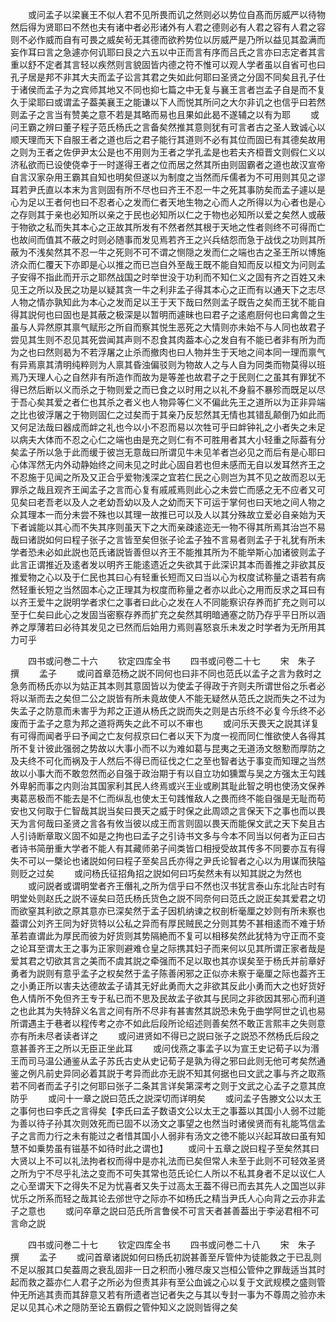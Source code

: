 <!-- { "loadSidebar": true } -->
　　或问孟子以梁襄王不似人君不见所畏而讥之然则必以势位自髙而厉威严以待物然后得为贤耶曰不然也夫有诸中者必形诸外有人君之德则必有人君之容有人君之容则不必作威而自有可畏之威矣茍无其德而欲矜势位以厉威严是乃所以益见其盈满而妄作耳曰言之急遽亦何讥耶曰艮之六五以中正而言有序而吕氏之言亦曰志定者其言重以舒不定者其言轻以疾然则言貌固皆内德之符不惟可以观人学者虽以自省可也曰孔子居是邦不非其大夫而孟子讼言其君之失如此何耶曰圣贤之分固不同矣且孔子仕于诸侯而孟子为之宾师其地又不同也抑七篇之中无复与襄王言者岂孟子自是而不复久于梁耶曰或谓孟子葢美襄王之能谦以下人而悦其所问之大尔非讥之也信乎曰若然则孟子之言当有赞美之意不若是其略而易也且果如此曷不遂辅之以有为耶
　　或问王霸之辨曰董子程子范氏杨氏之言备矣然推其意则犹有可言者古之圣人致诚心以顺天理而天下自服王者之道也后之君子能行其道则不必有其位而固已有其德矣故用之则为王者之佐伊尹太公是也不用则为王者之学孔孟是也若夫齐桓晋文则假仁义以济私欲而已设使侥幸于一时遂得王者之位而居之然其所由则固霸者之道也故汉宣帝自言汉家杂用王霸其自知也明矣但遂以为制度之当然而斥儒者为不可用则其见之谬耳若尹氏直以本末为言则固有所不尽也曰齐王不忍一牛之死其事防矣而孟子遽以是心为足以王者何也曰不忍者心之发而仁者天地生物之心而人之所得以为心者也是心之存则其于亲也必知所以亲之于民也必知所以仁之于物也必知所以爱之矣然人或蔽于物欲之私而失其本心之正故其所发有不然者然其根于天地之性者则终不可得而亡也故间而值其不蔽之时则必随事而发见焉若齐王之兴兵结怨而急于战伐之功则其所蔽为不浅矣然其不忍一牛之死则不可不谓之恻隠之发而仁之端也古之圣王所以博施济众而仁覆天下亦即是心以推之而已岂自外至哉王既不能自知而反以桓文为问则孟子安得不指此而开示之耶然战国之时举世没于功利而不知仁义之固有齐之百姓又未见王之所以及民之功是以疑其贪一牛之利非孟子得其本心之正而有以通天下之志尽人物之情亦孰知此为本心之发而足以王于天下哉曰然则孟子既告之矣而王犹不能自得其説何也曰固也是其蔽之极深是以暂明而遽昧也曰君子之逺庖厨何也曰禽兽之生虽与人异然原其禀气赋形之所自而察其悦生恶死之大情则亦未始不与人同也故君子尝见其生则不忍见其死尝闻其声则不忍食其肉葢本心之发自有不能已者非有所为而为之也曰然则曷为不若浮屠之止杀而撤肉也曰人物并生于天地之间本同一理而禀气有异焉禀其清明纯粹则为人禀其昏浊偏驳则为物故人之与人自为同类而物莫得以班焉乃天理人心之自然非有所造作而故为是等差也故君子之于民则仁之虽其有罪犹不得已然后断以义而杀之于物则爱之而已食之以时用之以礼不身翦不暴殄而既足以尽于吾心矣其爱之者仁也其杀之者义也人物异等仁义不偏此先王之道所以为正非异端之比也彼浮屠之于物则固仁之过矣而于其亲乃反恝然其无情也其错乱颠倒乃如此而又何足法哉曰器成而衅之礼也今以小不忍而易以次牲可乎曰衅钟礼之小者失之未足以病夫大体而不忍之心仁之端也由是充之则仁有不可胜用者其大小轻重之际葢有分矣孟子所以急于此而缓于彼岂无意哉曰所谓见牛未见羊者岂必见之而后有是心耶曰心体浑然无内外动静始终之间未见之时此心固自若也但未感而无自以发耳然齐王之不忍施于见闻之所及又正合乎爱物浅深之宜若仁民之心则岂为其不见之故而忍以无罪杀之哉且观齐王闻孟子之言而心复有戚戚焉则此心之未尝亡而感之无不应者又可见矣曰老吾老以及人之老幼吾幼以及人之幼而天下可运于掌何也曰天地之间人物之众其理本一而分未尝不殊也以其理一故推已可以及人以其分殊故立爱必自亲始为天下者诚能以其心而不失其序则虽天下之大而亲疎逺迩无一物不得其所焉其治岂不易哉曰诸説如何曰程子张子之言皆至矣但张子论孟子独不言易者则孟子于礼犹有所未学者恐未必如此説也范氏诸説皆善但以齐王不能推其所为不能举斯心加诸彼则孟子此言正谓推近及逺者发以明齐王能逺遗近之失欲其于此深识其本而善推之非欲其反推爱物之心以及于仁民也其曰心有轻重长短而又曰当以心为权度试称量之语若有病然轻重长短之当然固本心之正理其为权度而称量之者亦以此心之用而反求之耳曰有以齐王爱牛之説明学者求仁之事者曰此心之发在人不同能察识存养而扩充之则可以至于仁矣曰此心之发固当密察存养而扩充之矣然其明暗通塞之防乃存乎平日所以涵养之厚薄若曰必待其发见之已然而后始用力焉则喜怒哀乐未发之时学者为无所用其力可乎

　　四书或问巻二十六
　　钦定四库全书
　　四书或问卷二十七
　　宋　朱子　撰
　　孟子
　　或问首章范杨之説不同何也曰非不同也范氏以孟子之言为救时之急务而杨氏亦以为姑正其本则其意固皆以为使孟子得政于齐则夫所谓世俗之乐者必将以渐而去之矣但二公之説皆有所未竟故使人不能无疑然从范氏之説而失之不过为失孟子之防意而未害乎为邦之正道从杨氏之説而失之则是古乐终不必复今乐终不必废而于孟子之意为邦之道将两失之此不可以不审也
　　或问乐天畏天之説其详复有可得而闻者乎曰予闻之亡友何叔京曰仁者以天下为度一视而同仁惟欲使人各得其所不复计彼此强弱之势故以大事小而不以为难如葛与昆夷之无道汤文慇懃而厚防之及夫终不可化而祸及于人然后不得已而征伐之仁之至也智者达于事变而知理之当然故以小事大而不敢忽然而必自强于政治期于有以自立功如獯鬻与吴之方强太王勾践外卑躬而事之内则治其国家利其民人终焉或兴王业或刷其耻此智之明也使汤文保养夷葛恶极而不能去是不仁而纵乱也使太王句践惟敌人之畏而终不能自强是无耻而苟安也又何取于仁智哉其説当矣曰畏天之威于时保之此周颂之言保天下之事也而以畏天为言何哉曰圣贤之言各有攸当彼以成王而言则固以畏天而能保文武之天下矣且古人引诗断章取义固不如是之拘也曰孟子之引诗书文多与今本不同当以何者为正曰古者诗书简册重大学者不能人有其藏师弟子间类皆口相授受故其传多不同要亦互有得失不可以一槩论也诸説如何曰程子至矣吕氏亦得之尹氏论智者之心以为用谋而狭隘则贬之过矣
　　或问杨氏征招角招之説如何曰巧矣然未有以知其説之为然也
　　或问説者或谓明堂者齐王僭礼之所为信乎曰不然也汉书犹言泰山东北阯古时有明堂处则赵氏之説不诬矣曰范氏杨氏货色之説不同奈何曰范氏之説正矣其爱君之切而欲窒其利欲之原其意亦已深矣然于孟子因机纳谏之权剖析毫厘之妙则有所未察也葢谓公刘齐王同为好货特以公私之异而有厚民贼民之分则其势不甚相逺而不难于矫革若直谓此为厚民而彼为好货则其势隔絶而不复可以相移矣然此犹特为守正而不变之论耳至谓太王之事为正家则避难仓皇之际携其妇子而来何以见其所谓正家者哉是爱其君之切欲其言之美而不虞其説之牵强而不足以取也其亦误矣至于杨氏并前章好勇者为説则有意乎孟子之权矣然于孟子陈善闲邪之正似亦未察于毫厘之际也葢齐王之小勇正所以害夫达德故孟子请其无好此勇而大之非欲其反此小勇而大之也好货好色人情所不免但齐王专于私已而不思及民故孟子欲其与民同之非欲因其邪心而利道之也此其为失特辞义名言之间有所不尽非有甚害然其説恐未免于曲学阿世之讥也易所谓遇主于巷者以程传考之亦不如此后段所论绍述则善矣然不敢正言熙丰之失则意亦有所未尽者读者详之
　　或问进贤如不得已之説曰张子之説恐不然杨氏后段之意甚善齐王之所以无臣正坐此耳
　　或问伐燕之事孟子以为宣王史记荀子以为湣王而司马温公通鉴从孟子苏氏古史从史记荀子是孰为得之邪曰此则无他可考矣然通鉴之例凡前史异同必着其説于考异而此亦无説不知其何据也曰文武之事与齐之取燕若不同者而孟子引之何耶曰张子二条其言详矣第深考之则于文武之心孟子之意其庶防乎
　　或问十一章之説曰范氏之説深切而详明矣
　　或问孟子告滕文公以太王之事何也曰李氏之言得矣【李氏曰孟子数语文公以太王之事葢以其国小人弱不过能为善以待子孙其次则效死而已固不以汤文之事望之也然当时诸侯贤而有礼能笃信孟子之言而力行之未有能过之者惜其国小人弱非有汤文之徳不能以兴起耳故曰虽有知慧不如乗势虽有镃基不如待时此之谓也】
　　或问十五章之説曰程子至矣然其曰大贤以上不可以礼法拘者权而得中是亦礼法而已矣但常人未至于此则不可轻效圣贤之所为宁不尽乎礼法之变而不可失其常也范氏论仁人所以不私其身者不足以议仁人之心至谓天下之得失不足为忧喜者又失于过高太王葢不得已而去其先人之国岂以非忧乐之所系而轻之哉其论去邠世守之际亦不如杨氏之精当尹氏人心向背之云亦非孟子之意也
　　或问卒章之説曰范氏所言鲁侯不可言天者甚善葢出于李泌君相不可言命之説

　　四书或问巻二十七
　　钦定四库全书
　　四书或问巻二十八
　　宋　朱子　撰
　　孟子
　　或问首章诸説如何曰杨氏初説甚善至斥管仲为徒能救之于已乱则不足以服其口矣葢周之衰乱固非一日之积而小雅尽废又岂桓公管仲之罪哉适当其时起而救之葢亦仁人君子之所必为但责其非有至公血诚之心以复于文武规模之盛则管仲无所逃其责而其辞意又若有所遗者岂记者失之与其以专封一事为不尊周之验亦未足以见其心术之隠防至论五霸假之管仲知义之説则皆得之矣
